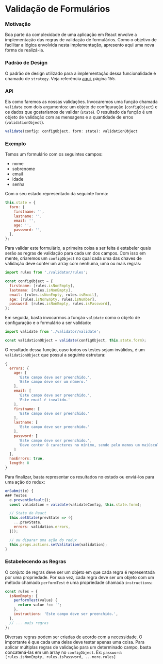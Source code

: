 # Validação de Formulários

### Motivação

Boa parte da complexidade de uma aplicação em React envolve a implementação das regras de validação de formulários. Como o objetivo de facilitar a lógica envolvida nesta implementação, apresento aqui uma nova forma de realizá-la.

### Padrão de Design

O padrão de design utilizado para a implementação dessa funcionalidade é chamado de `strategy`. Veja referência [aqui](http://sd.blackball.lv/library/JavaScript_Patterns_%282010%29.pdf), página 155.

### API

Eis como faremos as nossas validações. Invocaremos uma função chamada `validate` com dois argumentos: um objeto de configuração (`configObject`) e os dados que gostaríamos de validar (`state`). O resultado da função é um objeto de validação com as mensagens e a quantidade de erros (`validationObject`).

```js
validate(config: configObject, form: state): validationObject
```

### Exemplo

Temos um formulário com os seguintes campos:

- nome
- sobrenome
- email
- idade
- senha

Com o seu estado representado da seguinte forma:

```jsx
this.state = {
  form: {
    firstname: '',
    lastname: '',
    email: '',
    age: '',
    password: '',
  },
};
```

Para validar este formulário, a primeira coisa a ser feita é estabeler quais serão as regras de validação para cada um dos campos. Com isso em mente, criaremos um `configObject` no qual cada uma das chaves de validação deve conter um array com nenhuma, uma ou mais regras:

```jsx
import rules from './validator/rules';

const configObject = {
  firstname: [rules.isNonEmpty],
  lastname: [rules.isNonEmpty],
  email: [rules.isNonEmpty, rules.isEmail],
  age: [rules.isNonEmpty, rules.isNumber],
  password: [rules.isNonEmpty, rules.isPassword],
};
```

Em seguida, basta invocarmos a função `validate` como o objeto de configuração e o formulário a ser validado:

```js
import validate from './validator/validate';

const validationObject = validate(configObject, this.state.form);
```

O resultado dessa função, caso todos os testes sejam inválidos, é um `validationObject` que possui a seguinte estrutura:

```js
{
  errors: {
    age: [
      'Este campo deve ser preenchido.',
      'Este campo deve ser um número.'
    ],
    email: [
      'Este campo deve ser preenchido.',
      'Este email é invalido.'
    ],
    firstname: [
      'Este campo deve ser preenchido.'
    ],
    lastname: [
      'Este campo deve ser preenchido.'
    ],
    password: [
      'Este campo deve ser preenchido.',
      'Deve conter 8 caracteres no mínimo, sendo pelo menos um maiúsculo, um minúsculo e um número.'
    ]
  },
  hasErrors: true,
  length: 8
}
```

Para finalizar, basta representar os resultados no estado ou enviá-los para uma ação do redux:

```jsx
onSubmit(e) {
### Testes
  e.preventDefault();
  const validation = validate(validateConfig, this.state.form);

  // State do React
  this.setState(prevState => ({
    ...prevState,
    errors: validation.errors,
  }));

  // ou diparar uma ação do redux
  this.props.actions.setValitation(validation);
}
```

### Estabelecendo as Regras

O conjuto de regras deve ser um objeto em que cada regra é representada por uma propriedade. Por sua vez, cada regra deve ser um objeto com um método chamado `performTest` e uma propriedade chamada `instructions`:

```js
const rules = {
  isNonEmpty: {
    performTest(value) {
      return value !== '';
    },
    instructions: 'Este campo deve ser preenchido.',
  },
  // ... mais regras
};
```

Diversas regras podem ser criadas de acordo com a necessidade. O importante é que cada uma delas deve testar apenas uma coisa. Para aplicar múltiplas regras de validação para um determinado campo, basta concatená-las em um array no `configObject`. Ex: `password: [rules.isNonEmpty, rules.isPassword, ...more.rules]`
